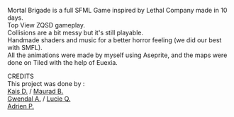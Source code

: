 Mortal Brigade is a full SFML Game inspired by Lethal Company made in 10 days.   
Top View ZQSD gameplay.   
Collisions are a bit messy but it's still playable.   
Handmade shaders and music for a better horror feeling (we did our best with SMFL).   
All the animations were made by myself using Aseprite, and the maps were done on Tiled with the help of Euexia.   
   
   
CREDITS   
This project was done by :   
[Kais D.](https://github.com/KakaTheRat) / 
[Maurad B.](https://github.com/BySkullZ)   
[Gwendal A.](https://github.com/LiLPray) / 
[Lucie Q.](https://github.com/Euexia)   
[Adrien P.](https://github.com/Kybrien) 
